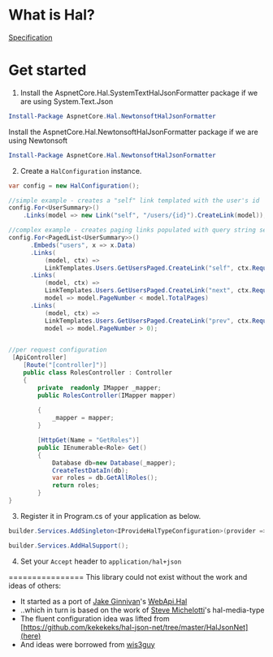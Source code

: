 What is Hal?
===========
[Specification](http://stateless.co/hal_specification.html)


Get started
=============
1) Install the AspnetCore.Hal.SystemTextHalJsonFormatter package if we are using System.Text.Json 
```powershell
Install-Package AspnetCore.Hal.NewtonsoftHalJsonFormatter
```
   Install the AspnetCore.Hal.NewtonsoftHalJsonFormatter package if we are using Newtonsoft  

```powershell
Install-Package AspnetCore.Hal.NewtonsoftHalJsonFormatter
```






2) Create a `HalConfiguration` instance.
```csharp
var config = new HalConfiguration();

//simple example - creates a "self" link templated with the user's id
config.For<UserSummary>()
    .Links(model => new Link("self", "/users/{id}").CreateLink(model));

//complex example - creates paging links populated with query string search terms
config.For<PagedList<UserSummary>>()
      .Embeds("users", x => x.Data)
      .Links(
          (model, ctx) =>
          LinkTemplates.Users.GetUsersPaged.CreateLink("self", ctx.Request.Query, new { blah = "123" }))
      .Links(
          (model, ctx) =>
          LinkTemplates.Users.GetUsersPaged.CreateLink("next", ctx.Request.Query, new { page = model.PageNumber + 1 }),
          model => model.PageNumber < model.TotalPages)
      .Links(
          (model, ctx) =>
          LinkTemplates.Users.GetUsersPaged.CreateLink("prev", ctx.Request.Query, new { page = model.PageNumber - 1 }),
          model => model.PageNumber > 0);


//per request configuration
 [ApiController]
    [Route("[controller]")]
    public class RolesController : Controller
    {
        private  readonly IMapper _mapper;    
        public RolesController(IMapper mapper) 
        
        {
            _mapper = mapper;
        }

        [HttpGet(Name = "GetRoles")]
        public IEnumerable<Role> Get()
        {
            Database db=new Database(_mapper);   
            CreateTestDataIn(db);
            var roles = db.GetAllRoles();
            return roles;
        }
}
```

3) Register it in Program.cs of your application as below.
```csharp
builder.Services.AddSingleton<IProvideHalTypeConfiguration>(provider => Halconfig.HypermediaConfiguration());

builder.Services.AddHalSupport();
```

4) Set your `Accept` header to `application/hal+json`

================
This library could not exist without the work and ideas of others:
 - It started as a port of [Jake Ginnivan](http://twitter.com/jakeginnivan)'s [WebApi.Hal](https://github.com/JakeGinnivan/WebApi.Hal)
 - ..which in turn is based on the work of [Steve Michelotti](https://bitbucket.org/smichelotti/hal-media-type)'s hal-media-type
 - The fluent configuration idea was lifted from [https://github.com/kekekeks/hal-json-net/tree/master/HalJsonNet](here)
 - And ideas were borrowed from [wis3guy](https://github.com/wis3guy)